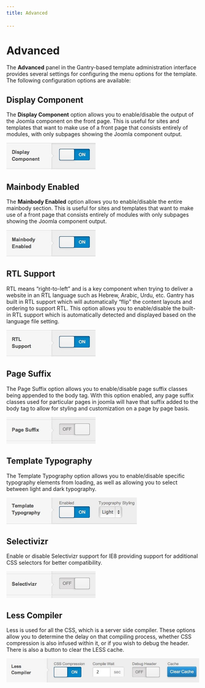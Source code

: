 ```yaml
---
title: Advanced

---
```


Advanced
========
The **Advanced** panel in the Gantry-based template administration interface provides several settings for configuring the menu options for the template. The following configuration options are available:


Display Component
-----------------
The **Display Component** option allows you to enable/disable the output of the Joomla component on the front page. This is useful for sites and templates that want to make use of a front page that consists entirely of modules, with only subpages showing the Joomla component output.

![](assets/advanced-display-component.jpg)


Mainbody Enabled
----------------
The **Mainbody Enabled** option allows you to enable/disable the entire mainbody section. This is useful for sites and templates that want to make use of a front page that consists entirely of modules with only subpages showing the Joomla component output.

![](assets/advanced-mainbody.jpg)


RTL Support
-----------
RTL means “right-to-left” and is a key component when trying to deliver a website in an RTL language such as Hebrew, Arabic, Urdu, etc. Gantry has built in RTL support which will automatically “flip” the content layouts and ordering to support RTL. This option allows you to enable/disable the built-in RTL support which is automatically detected and displayed based on the language file setting.

![](assets/advanced-rtl.jpg)


Page Suffix
-----------
The Page Suffix option allows you to enable/disable page suffix classes being appended to the body tag. With this option enabled, any page suffix classes used for particular pages in joomla will have that suffix added to the body tag to allow for styling and customization on a page by page basis.

![](assets/advanced-page-suffix.jpg)


Template Typography
-------------------
The Template Typography option allows you to enable/disable specific typography elements from loading, as well as allowing you to select between light and dark typography.

![](assets/advanced-typography.jpg)


Selectivizr
-----------
Enable or disable Selectivizr support for IE8 providing support for additional CSS selectors for better compatibility.

![](assets/advanced-selectivizr.jpg)


Less Compiler
-------------
Less is used for all the CSS, which is a server side compiler. These options allow you to determine the delay on that compiling process, whether CSS compression is also infused within it, or if you wish to debug the header. There is also a button to clear the LESS cache.

![](assets/advanced-less.jpg)
